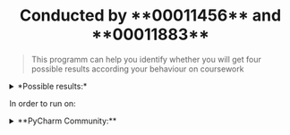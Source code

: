 <h1 align="center">Conducted by **00011456** and **00011883**</h1>

> This programm can help you identify whether you will get four possible results 
> according your behaviour on coursework

<details>
<summary> *Possible results:* </summary>

    1. Full mark
    2. Minus 10 marks from overall, but not below 40
    3. Deferral reassesment
    4. Mark = 0
</details>


<p>In order to run on:</p>
<details>
    <summary> **PyCharm Community:** </summary>

        Create a project and use the following shortcut 
        ``` Shift + F10  ```
</details>